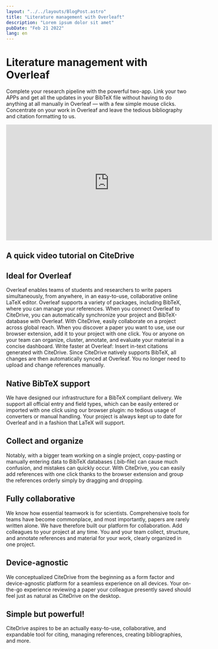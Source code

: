 ```yaml
---
layout: "../../layouts/BlogPost.astro"
title: "Literature management with Overleaft"
description: "Lorem ipsum dolor sit amet"
pubDate: "Feb 21 2022"
lang: en
---
```


# Literature management with Overleaf

Complete your research pipeline with the powerful two-app. Link your two APPs and get all the updates in your BibTeX file without having to do anything at all manually in Overleaf — with a few simple mouse clicks. Concentrate on your work in Overleaf and leave the tedious bibliography and citation formatting to us.

<iframe width="560" height="315" src="https://www.youtube.com/embed/KfwYySjHRPE" title="YouTube video player" frameborder="0" allow="accelerometer; autoplay; clipboard-write; encrypted-media; gyroscope; picture-in-picture" allowfullscreen></iframe>

## A quick video tutorial on CiteDrive

## Ideal for Overleaf
Overleaf enables teams of students and researchers to write papers simultaneously, from anywhere, in an easy-to-use, collaborative online LaTeX editor. Overleaf supports a variety of packages, including BibTeX, where you can manage your references. When you connect Overleaf to CiteDrive, you can automatically synchronize your project and BibTeX-database with Overleaf. With CiteDrive, easily collaborate on a project across global reach. When you discover a paper you want to use, use our browser extension, add it to your project with one click. You or anyone on your team can organize, cluster, annotate, and evaluate your material in a concise dashboard. Write faster at Overleaf: Insert in-text citations generated with CiteDrive. Since CiteDrive natively supports BibTeX, all changes are then automatically synced at Overleaf. You no longer need to upload and change references manually.

## Native BibTeX support
We have designed our infrastructure for a BibTeX compliant delivery. We support all official entry and field types, which can be easily entered or imported with one click using our browser plugin: no tedious usage of converters or manual handling. Your project is always kept up to date for Overleaf and in a fashion that LaTeX will support.

## Collect and organize
Notably, with a bigger team working on a single project, copy-pasting or manually entering data to BibTeX databases (.bib-file) can cause much confusion, and mistakes can quickly occur. With CiteDrive, you can easily add references with one click thanks to the browser extension and group the references orderly simply by dragging and dropping.

## Fully collaborative
We know how essential teamwork is for scientists. Comprehensive tools for teams have become commonplace, and most importantly, papers are rarely written alone. We have therefore built our platform for collaboration. Add colleagues to your project at any time. You and your team collect, structure, and annotate references and material for your work, clearly organized in one project.

## Device-agnostic
We conceptualized CiteDrive from the beginning as a form factor and device-agnostic platform for a seamless experience on all devices. Your on-the-go experience reviewing a paper your colleague presently saved should feel just as natural as CiteDrive on the desktop.

## Simple but powerful!
CiteDrive aspires to be an actually easy-to-use, collaborative, and expandable tool for citing, managing references, creating bibliographies, and more.
